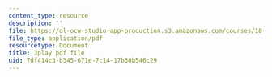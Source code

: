 ```yaml
---
content_type: resource
description: ''
file: https://ol-ocw-studio-app-production.s3.amazonaws.com/courses/18-01sc-single-variable-calculus-fall-2010/7df414c3b345671e7c1417b30b546c29_-MI0b4h3rS0.pdf
file_type: application/pdf
resourcetype: Document
title: 3play pdf file
uid: 7df414c3-b345-671e-7c14-17b30b546c29
---
```

